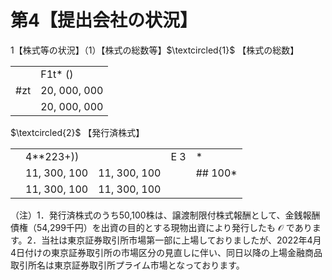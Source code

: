 # 第4【提出会社の状況】

1【株式等の状況】（1）【株式の総数等】$\textcircled{1}$ 【株式の総数】

<table><tr><td></td><td>F1t* ()</td></tr><tr><td>#zt</td><td>20, 000, 000</td></tr><tr><td></td><td>20, 000, 000</td></tr></table>

$\textcircled{2}$ 【発行済株式】  

<table><tr><td></td><td>4**223+))</td><td></td><td>E 3</td><td>*</td></tr><tr><td></td><td>11, 300, 100</td><td>11, 300, 100</td><td></td><td>## 100*</td></tr><tr><td></td><td>11, 300, 100</td><td>11, 300, 100</td><td></td><td></td></tr></table>

（注）1．発行済株式のうち50,100株は、譲渡制限付株式報酬として、金銭報酬債権（54,299千円）を出資の目的とする現物出資により発行したも $\mathcal { O }$ であります。2．当社は東京証券取引所市場第一部に上場しておりましたが、2022年4月4日付けの東京証券取引所の市場区分の見直しに伴い、同日以降の上場金融商品取引所名は東京証券取引所プライム市場となっております。